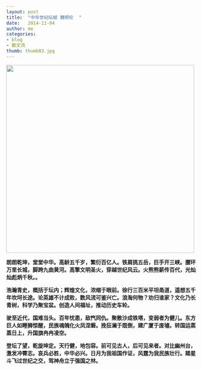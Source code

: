 ```yaml
---
layout: post
title:  "中华世纪坛赋 魏明伦  "
date:   2014-11-04 
author: me
categories: 
- blog
- 散文流
thumb: thumb03.jpg
---
```


<img src="http://liubai.qiniudn.com/fuwen.jpg" style="width:500px;height=248px">

**朗朗乾坤，堂堂中华。高龄五千岁，繁衍百亿人。铁肩挑五岳，巨手开三峡。腰环万里长城，脚跨九曲黄河。高擎文明圣火，穿越世纪风云。火熊熊薪传百代，光灿灿彪炳千秋。。**

**浩瀚青史，概括于坛内；辉煌文化，浓缩于眼前。徐行三百米平坦甬道，遥想五千年坎坷长途。论英雄不计成败，数风流可鉴兴亡。浪淘何物？劝归谁家？文化乃长青树，科学乃聚宝盆。创造人间福址，推动历史车轮。**

<!--more-->
**驶至近代，国难当头。百年忧患，敌忾同仇。聚散沙成铁塔，变弱者为健儿。东方巨人如睡狮惊醒，民族魂魄化火凤涅磐。挽狂澜于既倒，建广厦于废墟。转国运蒸蒸日上，升国旗冉冉凌空。**

**登坛了望，乾旋坤定。天行健，地包容。前可见古人，后可见来者。对比幽州台，激发冲霄志。哀兵必胜，中华必兴。日月为我祖国作证，风霆为我民族壮行。踏星斗飞过世纪之交，驾神舟立于强国之林。**